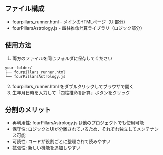 ## ファイル構成

- fourpillars_runner.html - メインのHTMLページ（UI部分）
- fourPillarsAstrology.js - 四柱推命計算ライブラリ（ロジック部分）

## 使用方法

1. 両方のファイルを同じフォルダに保存してください

```
your-folder/
├── fourpillars_runner.html
└── fourPillarsAstrology.js
```

2. fourpillars_runner.html をダブルクリックしてブラウザで開く
3. 生年月日時を入力して「四柱推命を計算」ボタンをクリック

## 分割のメリット
- 再利用性: fourPillarsAstrology.js は他のプロジェクトでも使用可能
- 保守性: ロジックとUIが分離されているため、それぞれ独立してメンテナンス可能
- 可読性: コードが役割ごとに整理されて読みやすい
- 拡張性: 新しい機能を追加しやすい
